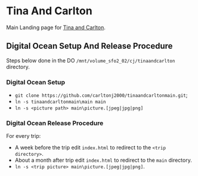 # Tina And Carlton

Main Landing page for
[Tina and Carlton](http://tinaandcarlton.com).

## Digital Ocean Setup And Release Procedure

Steps below done in the DO `/mnt/volume_sfo2_02/cj/tinaandcarlton` directory.

### Digital Ocean Setup

- `git clone https://github.com/carltonj2000/tinaandcarltonmain.git`;
- `ln -s tinaandcarltonmain\main main`
- `ln -s <picture path> main\picture.[jpeg|jpg|png]`

### Digital Ocean Release Procedure

For every trip:

- A week before the trip edit `index.html` to redirect to the
  `<trip directory>`.
- About a month after trip edit `index.html` to redirect to the `main`
  directory.
- `ln -s <trip picture> main\picture.[jpeg|jpg|png]`.
